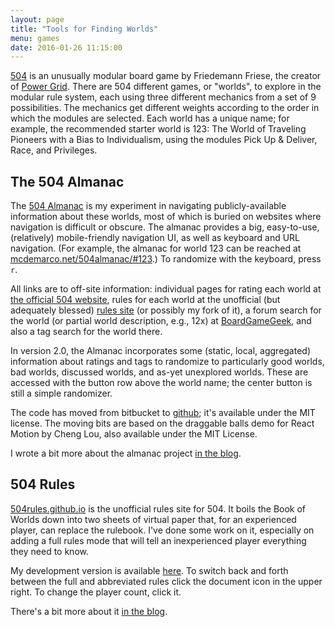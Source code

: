 ```yaml
---
layout: page
title: "Tools for Finding Worlds"
menu: games
date: 2016-01-26 11:15:00
---
```

[504](https://boardgamegeek.com/boardgame/175878/504) is an unusually modular board game by Friedemann Friese, the creator of [Power Grid](https://boardgamegeek.com/boardgame/2651/power-grid).  There are 504 different games, or "worlds", to explore in the modular rule system, each using three different mechanics from a set of 9 possibilities.  The mechanics get different weights according to the order in which the modules are selected.  Each world has a unique name; for example, the recommended starter world is 123: The World of Traveling Pioneers with a Bias to Individualism, using the modules Pick Up & Deliver, Race, and Privileges.

## The 504 Almanac

The [504 Almanac](/504almanac/) is my experiment in navigating publicly-available information about these worlds, most of which is buried on websites where navigation is difficult or obscure. The almanac provides a big, easy-to-use, (relatively) mobile-friendly navigation UI, as well as keyboard and URL navigation. (For example, the almanac for world 123 can be reached at [mcdemarco.net/504almanac/#123](/504almanac/#123).)  To randomize with the keyboard, press `r`.

All links are to off-site information:  individual pages for rating each world at [the official 504 website](https://504.2f-spiele.de), rules for each world at the unofficial (but adequately blessed) [rules site](http://504rules.github.io/) (or possibly my fork of it), a forum search for the world (or partial world description, e.g., 12x) at [BoardGameGeek](https://boardgamegeek.com/boardgame/175878/504), and also a tag search for the world there.

In version 2.0, the Almanac incorporates some (static, local, aggregated) information about ratings and tags to randomize to particularly good worlds, bad worlds, discussed worlds, and as-yet unexplored worlds.  These are accessed with the button row above the world name; the center button is still a simple randomizer.

The code has moved from bitbucket to [github](https://github.com/mcdemarco/504almanac/); it's available under the MIT license.  The moving bits are based on the draggable balls demo for React Motion by Cheng Lou, also available under the MIT License.

I wrote a bit more about the almanac project [in the blog](/blog/2016/02/07/504-almanac/).

## 504 Rules

[504rules.github.io](http://504rules.github.io) is the unofficial rules site for 504.  It boils the Book of Worlds down into two sheets of virtual paper that, for an experienced player, can replace the rulebook.  I've done some work on it, especially on adding a full rules mode that will tell an inexperienced player everything they need to know.

My development version is available [here](/games/504/rules/).  To switch back and forth between the full and abbreviated rules click the document icon in the upper right.  To change the player count, click it.

There's a bit more about it [in the blog](/blog/2016/07/15/10-hours/).  
